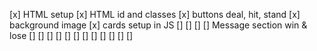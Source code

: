[x] HTML setup
[x] HTML id and classes
[x] buttons deal, hit, stand
[x] background image
[x] cards setup in JS
[] 
[] 
[] 
[] Message section win & lose
[] 
[] 
[] 
[] 
[] 
[] 
[] 
[] 
[] 
[] 
[] 
[] 
